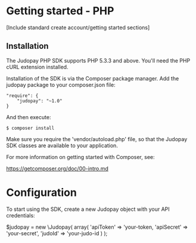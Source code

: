 # Getting started - PHP

[Include standard create account/getting started sections]

## Installation

The Judopay PHP SDK supports PHP 5.3.3 and above. You'll need the PHP cURL extension installed.

Installation of the SDK is via the Composer package manager. Add the judopay package to your composer.json file:

    "require": {
        "judopay": "~1.0"
    }

And then execute:

    $ composer install

Make sure you require the 'vendor/autoload.php' file, so that the Judopay SDK classes are available to your application.

For more information on getting started with Composer, see:

https://getcomposer.org/doc/00-intro.md

# Configuration

To start using the SDK, create a new Judopay object with your API credentials:

$judopay = new \Judopay(
	array(
        'apiToken' => 'your-token,
        'apiSecret' => 'your-secret',
        'judoId' => 'your-judo-id
	)
);